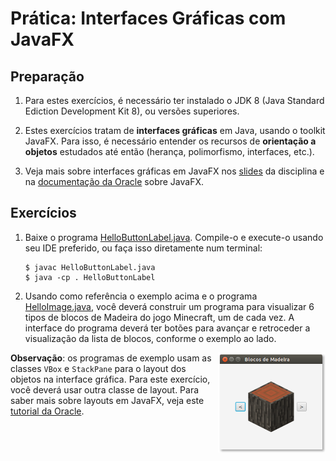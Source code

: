 # Prática: Interfaces Gráficas com JavaFX



## Preparação


1. Para estes exercícios, é necessário ter instalado o JDK 8 (Java Standard Ediction Development Kit 8), ou versões superiores.

2. Estes exercícios tratam de **interfaces gráficas** em Java, usando o toolkit JavaFX. Para isso, é necessário entender os recursos de **orientação a objetos** estudados até então (herança, polimorfismo, interfaces, etc.). 

3. Veja mais sobre interfaces gráficas em JavaFX nos [slides](https://docs.google.com/presentation/d/1nwcBZscvpQDCY7xux7FaKWrSzn8VTJDKpm7mI5uoLJg/edit?usp=sharing) da disciplina e na [documentação da Oracle](https://docs.oracle.com/javafx/2/) sobre JavaFX.


## Exercícios

1. Baixe o programa [HelloButtonLabel.java](src/HelloButtonLabel.java). Compile-o e execute-o usando seu IDE preferido, ou faça isso diretamente num terminal:
   ```
   $ javac HelloButtonLabel.java
   $ java -cp . HelloButtonLabel
   ```

2. Usando como referência o exemplo acima e o programa [HelloImage.java](src/HelloImage.java), você deverá construir um programa para visualizar 6 tipos de blocos de Madeira do jogo Minecraft, um de cada vez. A interface do programa deverá ter botões para avançar e retroceder a visualização da lista de blocos, conforme o exemplo ao lado.

<img src="ImageBrowser.png" height="160px" align="right">

   **Observação**: os programas de exemplo usam as classes `VBox` e `StackPane` para o layout dos objetos na interface gráfica. Para este exercício, você deverá usar outra classe de layout. Para saber mais sobre layouts em JavaFX, veja este [tutorial da Oracle](https://docs.oracle.com/javafx/2/layout/builtin_layouts.htm).
